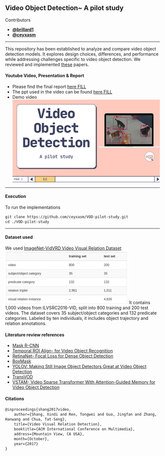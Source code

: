 ## Video Object Detection~ A pilot study

Contributors
* <strong>[@brillard1](https://github.com/brillard1)</strong>
* <strong>[@ceyxasm](https://github.com/ceyxasm)</strong>
---
This repository has been established to analyze and compare video object detection models. It explores design choices, differences, and performance while addressing challenges specific to video object detection. We reviewed and implemented [these](./papers/) papers.

#### Youtube Video, Presentation & Report
* Please find the final report [here FILL]()
* The ppt used in the video can be found [here FILL]()
* Demo video
[![FILL](./assets/image.png)]() 
---

#### Execution
To run the implementations
```
git clone https://github.com/ceyxasm/VOD-pilot-study.git
cd ./VOD-pilot-study
```

---
#### Dataset used
We used [ImageNet-VidVRD Video Visual Relation Dataset](https://xdshang.github.io/docs/imagenet-vidvrd.html)
![dataset](./assets/image2.png)
It contains 1,000 videos from ILVSRC2016-VID, split into 800 training and 200 test videos. The dataset covers 35 subject/object categories and 132 predicate categories. Labeled by ten individuals, it includes object trajectory and relation annotations.

#### Literature review references
* [Mask R-CNN ](https://arxiv.org/pdf/1703.06870.pdf)
* [Temporal ROI Align- for Video Object Recognition](https://arxiv.org/pdf/2109.03495v2.pdf)
* [RetinaNet- Focal Loss for Dense Object Detection](https://arxiv.org/pdf/1708.02002.pdf)
* [BoxMask](https://arxiv.org/pdf/2210.06008v1.pdf) 
* [YOLOV: Making Still Image Object Detectors Great at Video Object Detection](https://arxiv.org/pdf/2208.09686v2.pdf)
* [TransVOD](https://ieeexplore.ieee.org/stamp/stamp.jsp?tp=&arnumber=9960850&tag=1)
* [VSTAM- Video Sparse Transformer With Attention-Guided Memory for Video Object Detection](https://ieeexplore.ieee.org/stamp/stamp.jsp?tp=&arnumber=9798833)

#### Citations
```
@inproceedings{shang2017video,
    author={Shang, Xindi and Ren, Tongwei and Guo, Jingfan and Zhang, Hanwang and Chua, Tat-Seng},
    title={Video Visual Relation Detection},
    booktitle={ACM International Conference on Multimedia},
    address={Mountain View, CA USA},
    month={October},
    year={2017}
}
```

